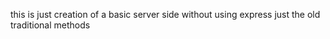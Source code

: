 this is just creation of a basic server side without using express just the old traditional methods
